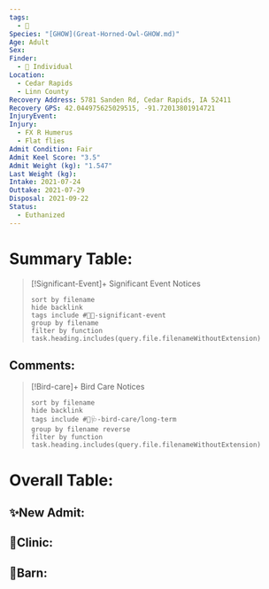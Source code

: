```yaml
---
tags:
  - 🦅
Species: "[GHOW](Great-Horned-Owl-GHOW.md)"
Age: Adult
Sex: 
Finder:
  - 🧑 Individual
Location:
  - Cedar Rapids
  - Linn County
Recovery Address: 5781 Sanden Rd, Cedar Rapids, IA 52411
Recovery GPS: 42.044975625029515, -91.72013801914721
InjuryEvent: 
Injury:
  - FX R Humerus
  - Flat flies
Admit Condition: Fair
Admit Keel Score: "3.5"
Admit Weight (kg): "1.547"
Last Weight (kg): 
Intake: 2021-07-24
Outtake: 2021-07-29
Disposal: 2021-09-22
Status:
  - Euthanized
---
```


# Summary Table:

> [!Significant-Event]+ Significant Event Notices
>   ```tasks 
>   sort by filename
>   hide backlink
>   tags include #🦅💥-significant-event
>   group by filename 
>   filter by function task.heading.includes(query.file.filenameWithoutExtension)
>   ```

## Comments:

> [!Bird-care]+ Bird Care Notices
>   ```tasks 
>   sort by filename
>   hide backlink
>   tags include #🦅🩺-bird-care/long-term 
>   group by filename reverse
>   filter by function task.heading.includes(query.file.filenameWithoutExtension)
>   ```

# Overall Table:

## ✨New Admit:



## 🏥Clinic:



## 🏡Barn:



